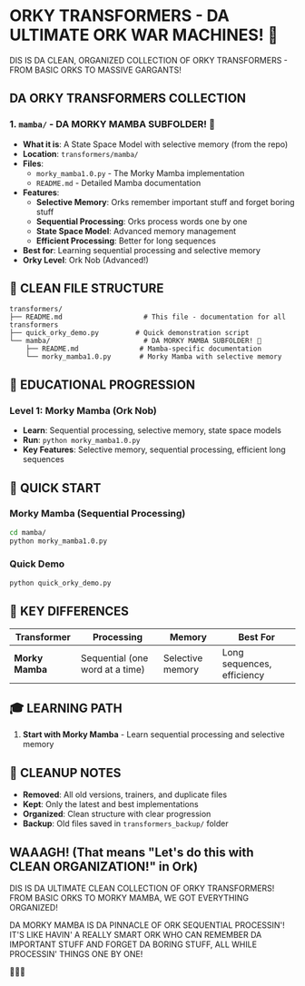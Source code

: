 # ORKY TRANSFORMERS - DA ULTIMATE ORK WAR MACHINES! 🚀

DIS IS DA CLEAN, ORGANIZED COLLECTION OF ORKY TRANSFORMERS - FROM BASIC ORKS TO MASSIVE GARGANTS!

## DA ORKY TRANSFORMERS COLLECTION

### 1. `mamba/` - DA MORKY MAMBA SUBFOLDER! 🧠
- **What it is**: A State Space Model with selective memory (from the repo)
- **Location**: `transformers/mamba/`
- **Files**: 
  - `morky_mamba1.0.py` - The Morky Mamba implementation
  - `README.md` - Detailed Mamba documentation
- **Features**:
  - **Selective Memory**: Orks remember important stuff and forget boring stuff
  - **Sequential Processing**: Orks process words one by one
  - **State Space Model**: Advanced memory management
  - **Efficient Processing**: Better for long sequences
- **Best for**: Learning sequential processing and selective memory
- **Orky Level**: Ork Nob (Advanced!)

## 📁 **CLEAN FILE STRUCTURE**

```
transformers/
├── README.md                    # This file - documentation for all transformers
├── quick_orky_demo.py         # Quick demonstration script
└── mamba/                       # DA MORKY MAMBA SUBFOLDER! 🧠
    ├── README.md               # Mamba-specific documentation
    └── morky_mamba1.0.py       # Morky Mamba with selective memory
```

## 🎯 **EDUCATIONAL PROGRESSION**

### **Level 1: Morky Mamba (Ork Nob)**  
- **Learn**: Sequential processing, selective memory, state space models
- **Run**: `python morky_mamba1.0.py`
- **Key Features**: Selective memory, sequential processing, efficient long sequences


## 🚀 **QUICK START**

### **Morky Mamba (Sequential Processing)**
```bash
cd mamba/
python morky_mamba1.0.py
```


### **Quick Demo**
```bash
python quick_orky_demo.py
```

## 🧠 **KEY DIFFERENCES**

| Transformer | Processing | Memory | Best For |
|-------------|------------|--------|----------|
| **Morky Mamba** | Sequential (one word at a time) | Selective memory | Long sequences, efficiency |

## 🎓 **LEARNING PATH**

1. **Start with Morky Mamba** - Learn sequential processing and selective memory

## 🧹 **CLEANUP NOTES**

- **Removed**: All old versions, trainers, and duplicate files
- **Kept**: Only the latest and best implementations
- **Organized**: Clean structure with clear progression
- **Backup**: Old files saved in `transformers_backup/` folder

## WAAAGH! (That means "Let's do this with CLEAN ORGANIZATION!" in Ork)

DIS IS DA ULTIMATE CLEAN COLLECTION OF ORKY TRANSFORMERS!
FROM BASIC ORKS TO MORKY MAMBA, WE GOT EVERYTHING ORGANIZED!

DA MORKY MAMBA IS DA PINNACLE OF ORK SEQUENTIAL PROCESSIN'!
IT'S LIKE HAVIN' A REALLY SMART ORK WHO CAN REMEMBER DA IMPORTANT STUFF
AND FORGET DA BORING STUFF, ALL WHILE PROCESSIN' THINGS ONE BY ONE!

🚀💪🧠
